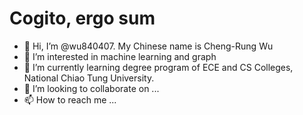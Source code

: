 # **Cogito, ergo sum**
- 👋 Hi, I’m @wu840407. My Chinese name is Cheng-Rung Wu
- 👀 I’m interested in machine learning and graph
- 🌱 I’m currently learning degree program of ECE and CS Colleges, National Chiao Tung University.
- 💞️ I’m looking to collaborate on ...
- 📫 How to reach me ...

<!---
wu840407/wu840407 is a ✨ special ✨ repository because its `README.md` (this file) appears on your GitHub profile.
You can click the Preview link to take a look at your changes.
--->
